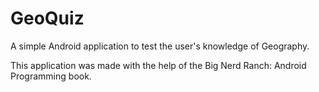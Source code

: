 # GeoQuiz
A simple Android application to test the user's knowledge of Geography.

This application was made with the help of the Big Nerd Ranch: Android Programming book.
